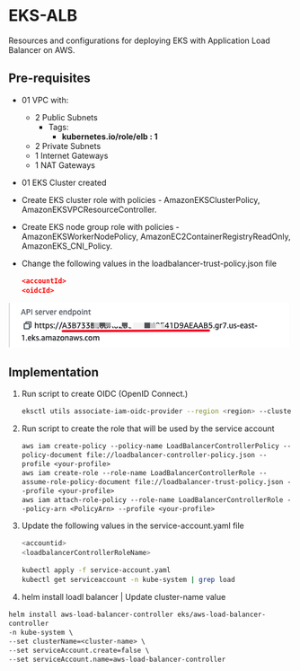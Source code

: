 # EKS-ALB

Resources and configurations for deploying EKS with Application Load Balancer on AWS.

## Pre-requisites

- 01 VPC with:
  - 2 Public Subnets
    - Tags:
      - **kubernetes.io/role/elb : 1**
  - 2 Private Subnets
  - 1 Internet Gateways
  - 1 NAT Gateways
- 01 EKS Cluster created
- Create EKS cluster role with policies - AmazonEKSClusterPolicy, AmazonEKSVPCResourceController.
- Create EKS node group role with policies - AmazonEKSWorkerNodePolicy, AmazonEC2ContainerRegistryReadOnly, AmazonEKS_CNI_Policy.
- Change the following values in the loadbalancer-trust-policy.json file
  
  ```json
  <accountId>
  <oidcId>
  ```

![oidc](./img/idoidc.jpg)

## Implementation

1. Run script to create OIDC (OpenID Connect.)

    ```bash
    eksctl utils associate-iam-oidc-provider --region <region> --cluster <your-cluster-eks> --approve --profile <your-profile>
    ```

2. Run script to create the role that will be used by the service account

    ```aws
    aws iam create-policy --policy-name LoadBalancerControllerPolicy --policy-document file://loadbalancer-controller-policy.json --profile <your-profile>
    aws iam create-role --role-name LoadBalancerControllerRole --assume-role-policy-document file://loadbalancer-trust-policy.json --profile <your-profile>
    aws iam attach-role-policy --role-name LoadBalancerControllerRole --policy-arn <PolicyArn> --profile <your-profile>
    ```

3. Update the following values in the service-account.yaml file

    ```bash
    <accountid>
    <loadbalancerControllerRoleName>
    ```

    ```bash
    kubectl apply -f service-account.yaml
    kubectl get serviceaccount -n kube-system | grep load
    ```

4. helm install loadl balancer | Update cluster-name value

  ```console
  helm install aws-load-balancer-controller eks/aws-load-balancer-controller
  -n kube-system \
  --set clusterName=<cluster-name> \
  --set serviceAccount.create=false \
  --set serviceAccount.name=aws-load-balancer-controller
  ```
